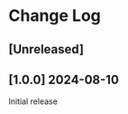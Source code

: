 <!-- markdownlint-disable MD013 MD024 -->

# Change Log

## [Unreleased]
## [1.0.0] 2024-08-10

Initial release


